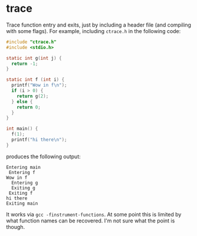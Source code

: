 # trace

Trace function entry and exits, just by including a header file (and compiling
with some flags). For example, including `ctrace.h` in the following code:

```c
#include "ctrace.h"
#include <stdio.h>

static int g(int j) {
  return -1;
}

static int f (int i) {
  printf("Wow in f\n");
  if (i > 0) {
    return g(2);
  } else {
    return 0;
  }
}

int main() {
  f(1);
  printf("hi there\n");
}
```

produces the following output:

```
Entering main
 Entering f
Wow in f
  Entering g
  Exiting g
 Exiting f
hi there
Exiting main
```

It works via `gcc -finstrument-functions`. At some point this is limited by
what function names can be recovered. I'm not sure what the point is though.
